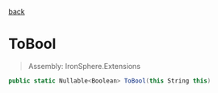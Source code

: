 ﻿

[back](/IronSphere.Extensions/StringCastingExtension)

# ToBool

> Assembly: IronSphere.Extensions

```csharp
public static Nullable<Boolean> ToBool(this String this)
```



 
